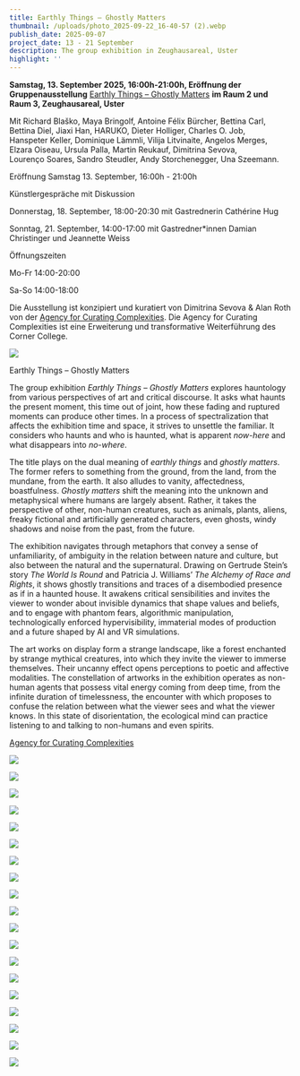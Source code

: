```yaml
---
title: Earthly Things – Ghostly Matters
thumbnail: /uploads/photo_2025-09-22_16-40-57 (2).webp
publish_date: 2025-09-07
project_date: 13 - 21 September
description: The group exhibition in Zeughausareal, Uster
highlight: ''
---
```

**Samstag, 13. September 2025, 16:00h-21:00h, Eröffnung der Gruppenausstellung** [Earthly Things – Ghostly Matters](https://curatingcomplexities.agency/2025/earthly-things-ghostly-matters.html) **im Raum 2 und Raum 3, Zeughausareal, Uster**

Mit Richard Blaško, Maya Bringolf, Antoine Félix Bürcher, Bettina Carl, Bettina Diel, Jiaxi Han, HARUKO, Dieter Holliger, Charles O. Job, Hanspeter Keller, Dominique Lämmli, Vilija Litvinaite, Angelos Merges, Elzara Oiseau, Ursula Palla, Martin Reukauf, Dimitrina Sevova, Lourenço Soares, Sandro Steudler, Andy Storchenegger, Una Szeemann.

Eröffnung Samstag 13. September, 16:00h - 21:00h

Künstlergespräche mit Diskussion

Donnerstag, 18. September, 18:00-20:30 mit Gastrednerin Cathérine Hug

Sonntag, 21. September, 14:00-17:00 mit Gastredner\*innen Damian Christinger und Jeannette Weiss

Öffnungszeiten

Mo-Fr 14:00-20:00

Sa-So 14:00-18:00

Die Ausstellung ist konzipiert und kuratiert von Dimitrina Sevova & Alan Roth von der [Agency for Curating Complexities](https://curatingcomplexities.agency/). Die Agency for Curating Complexities ist eine Erweiterung und transformative Weiterführung des Corner College.

![](/uploads/earthly-things-ghostly-matters-invitation-card-W450px.webp)

Earthly Things – Ghostly Matters

The group exhibition _Earthly Things – Ghostly Matters_ explores hauntology from various perspectives of art and critical discourse. It asks what haunts the present moment, this time out of joint, how these fading and ruptured moments can produce other times. In a process of spectralization that affects the exhibition time and space, it strives to unsettle the familiar. It considers who haunts and who is haunted, what is apparent _now-here_ and what disappears into _no-where_.

The title plays on the dual meaning of _earthly things_ and _ghostly matters_. The former refers to something from the ground, from the land, from the mundane, from the earth. It also alludes to vanity, affectedness, boastfulness. _Ghostly matters_ shift the meaning into the unknown and metaphysical where humans are largely absent. Rather, it takes the perspective of other, non-human creatures, such as animals, plants, aliens, freaky fictional and artificially generated characters, even ghosts, windy shadows and noise from the past, from the future.

The exhibition navigates through metaphors that convey a sense of unfamiliarity, of ambiguity in the relation between nature and culture, but also between the natural and the supernatural. Drawing on Gertrude Stein’s story _The World Is Round_ and Patricia J. Williams’ _The Alchemy of Race and Rights_, it shows ghostly transitions and traces of a disembodied presence as if in a haunted house. It awakens critical sensibilities and invites the viewer to wonder about invisible dynamics that shape values and beliefs, and to engage with phantom fears, algorithmic manipulation, technologically enforced hypervisibility, immaterial modes of production and a future shaped by AI and VR simulations.

The art works on display form a strange landscape, like a forest enchanted by strange mythical creatures, into which they invite the viewer to immerse themselves. Their uncanny effect opens perceptions to poetic and affective modalities. The constellation of artworks in the exhibition operates as non-human agents that possess vital energy coming from deep time, from the infinite duration of timelessness, the encounter with which proposes to confuse the relation between what the viewer sees and what the viewer knows. In this state of disorientation, the ecological mind can practice listening to and talking to non-humans and even spirits.

[Agency for Curating Complexities](https://curatingcomplexities.agency/)

![](/uploads/photo_2025-09-22_16-40-01.webp)

![](/uploads/photo_2025-09-22_16-40-03.webp)

![](/uploads/photo_2025-09-22_16-40-05.webp)

![](/uploads/photo_2025-09-22_16-40-06%20(2).webp)

![](/uploads/photo_2025-09-22_16-40-10.webp)

![](/uploads/photo_2025-09-22_16-40-11%20(2).webp)

![](/uploads/photo_2025-09-22_16-40-11.webp)

![](/uploads/photo_2025-09-22_16-40-14.webp)

![](/uploads/photo_2025-09-22_16-40-16.webp)

![](/uploads/photo_2025-09-22_16-40-23.webp)

![](/uploads/photo_2025-09-22_16-40-35%20(2).webp)

![](/uploads/photo_2025-09-22_16-40-00.webp)

![](/uploads/photo_2025-09-22_16-40-50.webp)

![](/uploads/photo_2025-09-22_16-43-20%20(3).webp)

![](/uploads/photo_2025-09-22_16-43-19.webp)

![](/uploads/photo_2025-09-22_16-43-19%20(2).webp)

![](/uploads/photo_2025-09-22_16-43-05%20(3).webp)

![](/uploads/photo_2025-09-22_16-43-02%20(2).webp)

![](/uploads/photo_2025-09-22_16-43-20%20(2).webp)
